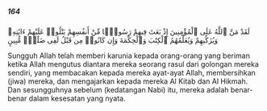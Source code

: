 ##### 164

<span class="ayah">لَقَدْ مَنَّ ٱللَّهُ عَلَى ٱلْمُؤْمِنِينَ إِذْ بَعَثَ فِيهِمْ رَسُولًۭا مِّنْ أَنفُسِهِمْ يَتْلُوا۟ عَلَيْهِمْ ءَايَٰتِهِۦ وَيُزَكِّيهِمْ وَيُعَلِّمُهُمُ ٱلْكِتَٰبَ وَٱلْحِكْمَةَ وَإِن كَانُوا۟ مِن قَبْلُ لَفِى ضَلَٰلٍۢ مُّبِينٍ</span>

<span class="ayah_translation">Sungguh Allah telah memberi karunia kepada orang-orang yang beriman ketika Allah mengutus diantara mereka seorang rasul dari golongan mereka sendiri, yang membacakan kepada mereka ayat-ayat Allah, membersihkan (jiwa) mereka, dan mengajarkan kepada mereka Al Kitab dan Al Hikmah. Dan sesungguhnya sebelum (kedatangan Nabi) itu, mereka adalah benar-benar dalam kesesatan yang nyata.</span>
